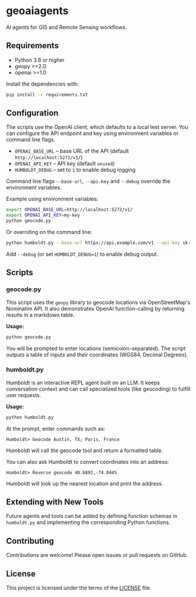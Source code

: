 # geoaiagents
AI agents for GIS and Remote Sensing workflows.

## Requirements

- Python 3.8 or higher
- geopy >=2.0
- openai >=1.0

Install the dependencies with:
```bash
pip install -r requirements.txt
```

## Configuration

The scripts use the OpenAI client, which defaults to a local test server. You
can configure the API endpoint and key using environment variables or command
line flags.

- `OPENAI_BASE_URL` – base URL of the API (default `http://localhost:5272/v1/`)
- `OPENAI_API_KEY` – API key (default `unused`)
- `HUMBOLDT_DEBUG` – set to `1` to enable debug logging

Command line flags `--base-url`, `--api-key` and `--debug` override the environment
variables.

Example using environment variables:

```bash
export OPENAI_BASE_URL=http://localhost:5272/v1/
export OPENAI_API_KEY=my-key
python geocode.py
```

Or overriding on the command line:

```bash
python humboldt.py --base-url https://api.example.com/v1 --api-key sk-...
```
Add `--debug` (or set `HUMBOLDT_DEBUG=1`) to enable debug output.

## Scripts

### geocode.py

This script uses the `geopy` library to geocode locations via OpenStreetMap's Nominatim API.
It also demonstrates OpenAI function-calling by returning results in a markdown table.

**Usage:**
```bash
python geocode.py
```
You will be prompted to enter locations (semicolon-separated). The script outputs a table of inputs and their coordinates (WGS84, Decimal Degrees).

### humboldt.py

Humboldt is an interactive REPL agent built on an LLM. It keeps conversation context and can call specialized tools (like geocoding) to fulfill user requests.

**Usage:**
```bash
python humboldt.py
```
At the prompt, enter commands such as:
```
Humboldt> Geocode Austin, TX; Paris, France
```
Humboldt will call the geocode tool and return a formatted table.

You can also ask Humboldt to convert coordinates into an address:
```
Humboldt> Reverse geocode 40.6892,-74.0445
```
Humboldt will look up the nearest location and print the address.

## Extending with New Tools

Future agents and tools can be added by defining function schemas in `humboldt.py` and implementing the corresponding Python functions.

## Contributing

Contributions are welcome! Please open issues or pull requests on GitHub.

## License

This project is licensed under the terms of the [LICENSE](LICENSE) file.
